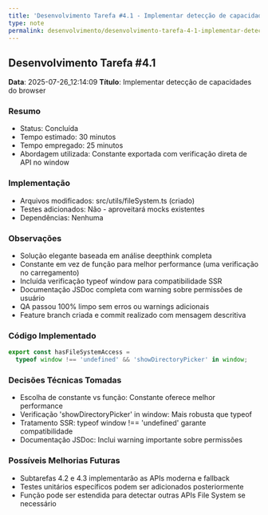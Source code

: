 ```yaml
---
title: 'Desenvolvimento Tarefa #4.1 - Implementar detecção de capacidades do browser'
type: note
permalink: desenvolvimento/desenvolvimento-tarefa-4-1-implementar-deteccao-de-capacidades-do-browser
---
```


## Desenvolvimento Tarefa #4.1
**Data**: 2025-07-26_12:14:09
**Título**: Implementar detecção de capacidades do browser

### Resumo
- Status: Concluída
- Tempo estimado: 30 minutos
- Tempo empregado: 25 minutos
- Abordagem utilizada: Constante exportada com verificação direta de API no window

### Implementação
- Arquivos modificados: src/utils/fileSystem.ts (criado)
- Testes adicionados: Não - aproveitará mocks existentes
- Dependências: Nenhuma

### Observações
- Solução elegante baseada em análise deepthink completa
- Constante em vez de função para melhor performance (uma verificação no carregamento)
- Incluída verificação typeof window para compatibilidade SSR
- Documentação JSDoc completa com warning sobre permissões de usuário
- QA passou 100% limpo sem erros ou warnings adicionais
- Feature branch criada e commit realizado com mensagem descritiva

### Código Implementado
```typescript
export const hasFileSystemAccess =
  typeof window !== 'undefined' && 'showDirectoryPicker' in window;
```

### Decisões Técnicas Tomadas
- Escolha de constante vs função: Constante oferece melhor performance
- Verificação 'showDirectoryPicker' in window: Mais robusta que typeof
- Tratamento SSR: typeof window !== 'undefined' garante compatibilidade
- Documentação JSDoc: Inclui warning importante sobre permissões

### Possíveis Melhorias Futuras
- Subtarefas 4.2 e 4.3 implementarão as APIs moderna e fallback
- Testes unitários específicos podem ser adicionados posteriormente
- Função pode ser estendida para detectar outras APIs File System se necessário